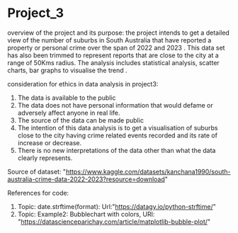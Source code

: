 # Project_3
overview of the project and its purpose:
the project intends to get a detailed view of the number of suburbs in South Australia that have reported a property or personal crime over the span of 2022 and 2023 . This data set has also been trimmed to represent reports that are close to the city at a range of  50Kms radius. The analysis includes statistical analysis, scatter charts, bar graphs to visualise the trend .


consideration for ethics in data analysis in project3:
1. The data is available to the public 
2. The data does not have personal information that would defame or adversely affect anyone in real life.
3. The source of the data can be made public
4. The intention of this data analysis is to get a visualisation of suburbs close to the city having crime related events recorded and its rate of increase or decrease.
5. There is no new interpretations of the data other than what the data clearly represents.

Source of dataset: 
"https://www.kaggle.com/datasets/kanchana1990/south-australia-crime-data-2022-2023?resource=download"

References for code:
1. Topic: date.strftime(format): Url:"https://datagy.io/python-strftime/"
2. Topic: Example2: Bubblechart with colors, URl: "https://datascienceparichay.com/article/matplotlib-bubble-plot/"

